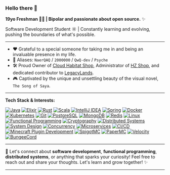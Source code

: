 ### Hello there 👋

**19yo Freshman 👨‍💻 | Bipolar and passionate about open source.** ✨

Software Development Student ☼ | Constantly learning and evolving, pushing the boundaries of what's possible.

---

- ❤️ Grateful to a special someone for taking me in and being an invaluable presence in my life.
- 🥼 Aliases: `NaerQAQ` / `2000000` / `QwQ-dev` / `Psyche`
- 🛠️ Proud Owner of [Cloud Habitat Shop](https://qwqdev.shop/), Administrator of [HZ Shop](https://hzmod.ooo/), and dedicated contributor to [LegacyLands](https://github.com/LegacyLands).
- 🎮 Captivated by the unique and unsettling beauty of the visual novel, `The Song of Saya`.

---

**Tech Stack & Interests:**

[![Java](https://img.shields.io/badge/Java-007396?style=for-the-badge&logo=java&logoColor=white)](https://www.java.com/)
[![Elixir](https://img.shields.io/badge/Elixir-4B275F?style=for-the-badge&logo=elixir&logoColor=white)](https://elixir-lang.org/)
[![Rust](https://img.shields.io/badge/Rust-000000?style=for-the-badge&logo=rust&logoColor=white)](https://www.rust-lang.org/)
[![Scala](https://img.shields.io/badge/Scala-DC322F?style=for-the-badge&logo=scala&logoColor=white)](https://www.scala-lang.org/)
[![IntelliJ IDEA](https://img.shields.io/badge/IntelliJ%20IDEA-000000?style=for-the-badge&logo=intellij-idea&logoColor=white)](https://www.jetbrains.com/idea/)
[![Spring](https://img.shields.io/badge/Spring-6DB33F?style=for-the-badge&logo=spring&logoColor=white)](https://spring.io/)
[![Docker](https://img.shields.io/badge/Docker-2496ED?style=for-the-badge&logo=docker&logoColor=white)](https://www.docker.com/)
[![Kubernetes](https://img.shields.io/badge/Kubernetes-326CE5?style=for-the-badge&logo=kubernetes&logoColor=white)](https://kubernetes.io/)
[![Git](https://img.shields.io/badge/Git-F05032?style=for-the-badge&logo=git&logoColor=white)](https://git-scm.com/)
[![PostgreSQL](https://img.shields.io/badge/PostgreSQL-316192?style=for-the-badge&logo=postgresql&logoColor=white)](https://www.postgresql.org/)
[![MongoDB](https://img.shields.io/badge/MongoDB-47A248?style=for-the-badge&logo=mongodb&logoColor=white)](https://www.mongodb.com/)
[![Redis](https://img.shields.io/badge/Redis-DC382D?style=for-the-badge&logo=redis&logoColor=white)](https://redis.io/)
[![Linux](https://img.shields.io/badge/Linux-FCC624?style=for-the-badge&logo=linux&logoColor=black)](https://www.linux.org/)
[![Functional Programming](https://img.shields.io/badge/Functional%20Programming-blue?style=for-the-badge&logoColor=white)](https://en.wikipedia.org/wiki/Functional_programming)
[![Cryptography](https://img.shields.io/badge/Cryptography-orange?style=for-the-badge&logoColor=white)](https://en.wikipedia.org/wiki/Cryptography)
[![Distributed Systems](https://img.shields.io/badge/Distributed%20Systems-green?style=for-the-badge&logoColor=white)](https://en.wikipedia.org/wiki/Distributed_computing)
[![System Design](https://img.shields.io/badge/System%20Design-purple?style=for-the-badge&logoColor=white)](https://en.wikipedia.org/wiki/System_design)
[![Concurrency](https://img.shields.io/badge/Concurrency-orange?style=for-the-badge&logoColor=white)](https://en.wikipedia.org/wiki/Concurrency_(computer_science))
[![Microservices](https://img.shields.io/badge/Microservices-teal?style=for-the-badge&logoColor=white)](https://en.wikipedia.org/wiki/Microservices)
[![CI/CD](https://img.shields.io/badge/CI/CD-blueviolet?style=for-the-badge&logoColor=white)](https://en.wikipedia.org/wiki/CI/CD)
[![Minecraft Plugin Development](https://img.shields.io/badge/Minecraft%20Plugin%20Development-30A74B?style=for-the-badge&logo=minecraft&logoColor=white)](https://www.spigotmc.org/wiki/spigot/)
[![SpigotMC](https://img.shields.io/badge/SpigotMC-E46F25?style=for-the-badge&logo=spigotmc&logoColor=white)](https://www.spigotmc.org/)
[![PaperMC](https://img.shields.io/badge/PaperMC-F44336?style=for-the-badge&logoColor=white)](https://papermc.io/)
[![Velocity](https://img.shields.io/badge/Velocity-00A9FF?style=for-the-badge&logoColor=white)](https://velocitypowered.com/)
[![BungeeCord](https://img.shields.io/badge/BungeeCord-7C1BB2?style=for-the-badge&logoColor=white)](https://www.spigotmc.org/wiki/bungeecord/)

---

💬 Let's connect about **software development**, **functional programming**, **distributed systems**, or anything that sparks your curiosity! Feel free to reach out and share your thoughts. Let's learn and grow together! ✨

---
